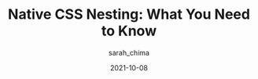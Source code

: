 ---
author: sarah_chima
date: 2021-10-08
permalink: false
publisher: logrocket
tags:
  - css
  - selectors
target_url: https://blog.logrocket.com/native-css-nesting/
title: "Native CSS Nesting: What You Need to Know"
---